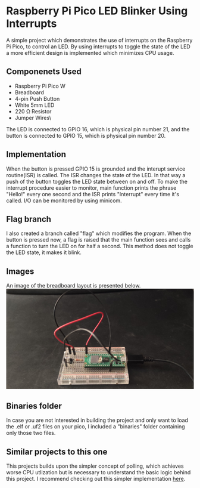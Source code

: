 # Raspberry Pi Pico LED Blinker Using Interrupts
A simple project which demonstrates the use of interrupts on the Raspberry Pi Pico, to control an LED. By using interrupts to toggle the state of the LED a more efficient design is implemented which minimizes CPU usage.
## Componenets Used
* Raspberry Pi Pico W
* Breadboard
* 4-pin Push Button
* White 5mm LED
* 220 Ω Resistor
* Jumper Wires\

The LED is connected to GPIO 16, which is physical pin number 21, and the button is connected to GPIO 15, which is physical pin number 20.
## Implementation
When the button is pressed GPIO 15 is grounded and the interupt service routine(ISR) is called. The ISR changes the state of the LED. In that way a push of the button toggles the LED state between on and off. To make the interrupt procedure easier to monitor, main function prints the phrase "Hello!" every one second and the ISR prints "Interrupt" every time it's called. I/O can be monitored by using minicom.
## Flag branch
I also created a branch called "flag" which modifies the program. When the button is pressed now, a flag is raised that the main function sees and calls a function to turn the LED on for half a second. This method does not toggle the LED state, it makes it blink.
## Images
An image of the breadboard layout is presented below.
![Breadboard layout](images/irqimg.jpg)

## Binaries folder
In case you are not interested in building the project and only want to load the .elf or .uf2 files on your pico, I included a "binaries" folder containing only those two files.

## Similar projects to this one
This projects builds upon the simpler concept of polling, which achieves worse CPU utlization but is necessary to understand the basic logic behind this project. I recommend checking out this simpler implementation [here](https://github.com/PanagiotisKarath/PicoW-LED-Blink-Polling).